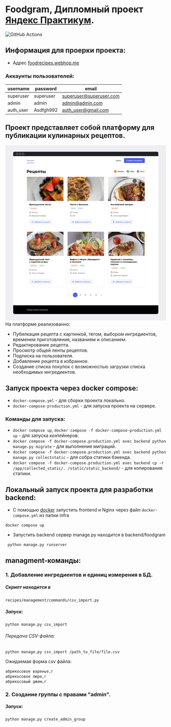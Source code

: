 # Foodgram, Дипломный проект [Яндекс Практикум](https://practicum.yandex.ru/backend-developer/).
![GitHub Actions](https://github.com/Reagent992/foodgram-project-react/actions/workflows/main.yml/badge.svg)

## Информация для проерки проекта:

* Адрес [foodrecipes.webhop.me](https://foodrecipes.webhop.me/)

### Аккаунты пользователей:

| username  | password  | email                   |
|-----------|-----------|-------------------------|
| superuser | superuser | superuser@superuser.com |
| admin     | admin     | admin@admin.com         |
| auth_user | Asdfgh992 | auth_user@gmail.com     |

## Проект представляет собой платформу для публикации кулинарных рецептов.

![main_page.png](docs/pictures/main_page.png)
На платформе реализованно:

* Пубилкация рецепта с картинкой, тегом, выбором ингредиентов, временем приготовления, названием и описанием.
* Редактирование рецепта.
* Просмотр общей ленты рецептов.
* Подписка на пользователя.
* Добавление рецепта в избранное.
* Создание списка покупок с возможностью загрузки списка необходимых ингредиентов.

## Запуск проекта через docker compose:

* `docker-compose.yml` - для сборки проекта локально.
* `docker-compose-production.yml` - для запуска проекта на сервере.

### Команды для запуска:

* `docker compose up`, `docker compose -f docker-compose-production.yml up` - для запуска контейнеров.
* `docker compose -f docker-compose.production.yml exec backend python manage.py migrate` - для выполнения миграций.
* `docker compose -f docker-compose.production.yml exec backend python manage.py collectstatic` - для собра статики
  бэкенда.
* `docker compose -f docker-compose.production.yml exec backend cp -r /app/collected_static/. /static/static_backend/` -
  для копирования статики.

## Локальный запуск проекта для разработки backend:

* С помощью [docker](https://www.docker.com/) запустить frontend и Nginx через файл `docker-compose.yml` из папки infra

```commandline
docker compose up
```

* Запустить backend сервер
  manage.py находится в backend/foodgram

```commandline
 python manage.py runserver
```

## managment-команды:

### 1. Добавление ингредиентов и единиц измерения в БД.

##### Скрипт находится в

`recipes/management/commands/csv_import.py`

##### Запуск:

```commandline
python manage.py csv_import
```

###### Передача CSV-файла:

```commandline
python manage.py csv_import /path_to_file/file.csv
```

Ожидаемая форма csv файла:

```text
абрикосовое варенье,г
абрикосовое пюре,г
абрикосовый джем,г
```

### 2. Создание группы с правами "admin".

##### Запуск:

```commandline
python manage.py create_admin_group
```